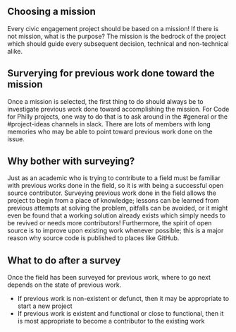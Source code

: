 ## Choosing a mission

Every civic engagement project should be based on a mission! If there is not mission, what is the purpose?
The mission is the bedrock of the project which should guide every subsequent decision, technical and non-technical alike.

## Surverying for previous work done toward the mission

Once a mission is selected, the first thing to do should always be to investigate previous work done toward accomplishing
the mission. For Code for Philly projects, one way to do that is to ask around in the #general or the #project-ideas channels
in slack. There are lots of members with long memories who may be able to point toward previous work done on the issue.

## Why bother with surveying?

Just as an academic who is trying to contribute to a field must be familiar with previous works done in the field, so it is
with being a successful open source contributor. Surveying previous work done in the field allows the project to begin from
a place of knowledge; lessons can be learned from previous attempts at solving the problem, pitfalls can be avoided, or it
might even be found that a working solution already exists which simply needs to be revived or needs more contributors!
Furthermore, the spirit of open source is to improve upon existing work whenever possible; this is a major reason why source
code is published to places like GitHub.

## What to do after a survey

Once the field has been surveyed for previous work, where to go next depends on the state of previous work.

- If previous work is non-existent or defunct, then it may be appropriate to start a new project
- If previous work is existent and functional or close to functional, then it is most appropriate to become a contributor to the existing work
